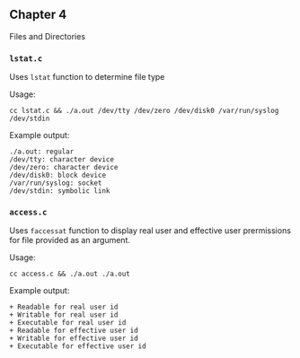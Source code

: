 ## Chapter 4

Files and Directories

### `lstat.c`

Uses `lstat` function to determine file type

Usage:

`cc lstat.c && ./a.out /dev/tty /dev/zero /dev/disk0 /var/run/syslog /dev/stdin`

Example output:
```
./a.out: regular
/dev/tty: character device
/dev/zero: character device
/dev/disk0: block device
/var/run/syslog: socket
/dev/stdin: symbolic link
```

### `access.c`

Uses `faccessat` function to display real user and effective user prermissions for file provided as an argument.

Usage:

`cc access.c && ./a.out ./a.out`

Example output:
```
+ Readable for real user id
+ Writable for real user id
+ Executable for real user id
+ Readable for effective user id
+ Writable for effective user id
+ Executable for effective user id
```
